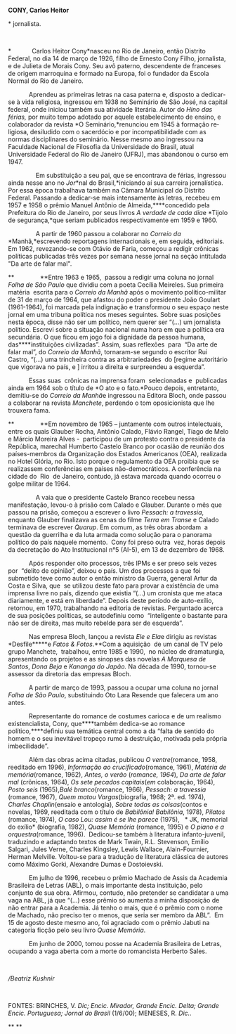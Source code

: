**CONY, Carlos Heitor**

\* jornalista.

 

*            Carlos Heitor Cony*nasceu no Rio de Ja­neiro, então
Distrito Federal, no dia 14 de março de 1926, filho de Ernesto Cony
Filho,­ jornalista, e de Julieta de Morais Cony. Seu avô paterno,
descendente de franceses de ori­gem marroquina e formado na Europa, foi
o fundador da Escola Normal do Rio de Janeiro.

            Aprendeu as primeiras letras na casa pater­na e, disposto a
dedicar-se à vida religiosa, in­gressou em 1938 no Seminário de São
José, na capital federal, onde iniciou também sua atividade literária.
Autor do *Hino das férias,* por muito tempo adotado por aquele
estabele­cimento de ensino, e colaborador da revista *O
Seminário,*renunciou em 1945 à formação re­ligiosa, desiludido com o
sacerdócio e por in­compatibilidade com as normas disciplinares do
seminário. Nesse mesmo ano ingressou na Faculdade Nacional de Filosofia
da Universidade do Brasil, atual Universidade Federal do Rio de Janeiro
(UFRJ), mas abandonou o curso em 1947.

                Em substituição a seu pai, que se encontra­va de férias,
ingressou ainda nesse ano no *Jor*­*nal do Brasil,*iniciando aí sua
carreira jorna­lística. Por essa época trabalhava também na Câmara
Municipal do Distrito Federal. Passan­do a dedicar-se mais intensamente
às letras, re­cebeu em 1957 e 1958 o prêmio Manuel Antônio de
Almeida,****concedido pela Prefeitura do Rio de Janeiro, por seus livros
*A verdade de cada* *dia*e *Tijolo de segurança,*que seriam publica­dos
respectivamente em 1959 e 1960.

                A par­tir de 1960 passou a colaborar no *Correio da*
*Manhã,*escrevendo reportagens internacionais e, em seguida, editoriais.
Em 1962, revezando-­se com Otávio de Faria, começou a redigir crônicas
políticas publicadas três vezes por semana nesse jornal na seção
intitulada "Da arte de falar mal".

**               **Entre 1963 e 1965,  passou a redigir uma coluna no
jornal *Folha de São Paulo* que dividiu com a poeta Cecília Meireles.
Sua primeira matéria  escrita para o *Correio da Manhã* após o movimento
político-militar de 31 de março de 1964, que afastou do poder o
presidente João Goulart (1961-1964), foi marcada pela indignação e
transformou o seu espaço neste jornal em uma tribuna política nos meses
seguintes. Sobre suas posições nesta época, disse não ser um político,
nem querer ser “(...) um jornalista político. Escrevi sobre a situação
nacional numa hora em que a política era secundária. O que ficou em jogo
foi a dignidade da pessoa humana, das****instituições civilizadas”.
Assim, suas reflexões  para  “Da arte de falar mal”, do *Correio da
Manhã*, tornaram-se segundo o escritor Rui Castro, “(...) uma trincheira
contra as arbitrariedades  do [regime autoritário que vigorava no país,
e ] irritou a direita e surpreendeu a esquerda”.

            Essas suas  crônicas na imprensa foram  selecionadas e 
publicadas  ainda em 1964 sob o título de *O ato e o fato.*Pouco depois,
entretanto, demitiu-se do *Cor*­*reio da Manhã*e ingressou na Editora
Bloch, onde passou a colaborar na revista *Manchete*, perdendo o tom
oposicionista que lhe trouxera fama.

**               **Em novembro de 1965 – juntamente com outros
intelectuais, entre os quais Glauber Rocha, Antônio Calado, Flávio
Rangel, Tiago de Melo e Márcio Moreira Alves -  participou de um
protesto contra o presidente da República, marechal Humberto Castelo
Branco por ocasião de reunião dos países-membros da Organização dos
Estados Americanos (OEA), realizada  no Hotel Glória, no Rio. Isto
porque o regulamento da OEA proibia que se realizassem conferências em
países não-democráticos. A conferência na cidade do  Rio  de Janeiro,
contudo, já estava marcada quando ocorreu o golpe militar de 1964.

                A vaia que o presidente Castelo Branco recebeu nessa
manifestação, levou-o à prisão com Calado e Glauber. Durante o mês que
passou na prisão, começou a escrever o livro *Pessach: a travessia*,
enquanto Glauber finalizava as cenas do filme *Terra em Transe* e Calado
terminava de escrever *Quarup*. Em comum, as três obras abordam  a
questão da guerrilha e da luta armada como solução para o panorama
político do país naquele momento.  Cony foi preso outra  vez, horas
depois da decretação do Ato Institucional n°5 (AI-5), em 13 de dezembro
de 1968.

            Após responder oito processos, três IPMs e ser preso seis
vezes por  “delito de opinião”, deixou o país. Um dos processos a que
foi submetido teve como autor o então ministro da Guerra, general Artur
da Costa e Silva, que  se utilizou deste fato para provar a existência
de uma imprensa livre no país, dizendo que existia “(...) um cronista
que me ataca diariamente, e está em liberdade”. Depois deste período de
auto-exílio, retornou, em 1970, trabalhando na editoria de revistas.
Perguntado acerca de sua posições políticas, se autodefiniu como 
“inteligente o bastante para não ser de direita, mas muito rebelde para
ser de esquerda”.

            Nas empresa Bloch, lançou a revista *Ele e Ela*e dirigiu as
revistas *Desfile*****e *Fatos & Fotos*.**Com a aquisição  de um canal
de TV pelo grupo Manchete,  trabalhou, entre 1985 e 1990,  no núcleo de
dramaturgia, apresentando os projetos e as sinopses das novelas *A
Marquesa de Santos*, *Dona Beja* e *Kananga do Japão.* Na década de
1990, tornou-se assessor da diretoria das empresas Bloch.

            A partir de março de 1993, passou a ocupar uma coluna no
jornal *Folha de São Paulo*, substituindo Oto Lara Resende que falecera
um ano antes.

            Representante do romance de costumes carioca e de um
realismo existencialista, Cony, que****também dedica-se ao romance
político,****definiu sua temática central como a da “falta de sentido do
homem e o seu inevitável tropeço rumo à destruição, motivada pela
própria imbecilidade”.

            Além das obras acima citadas, publicou *O ventre*(romance,
1958, reeditado em 1996), *Informação ao crucificado*(romance, 1961),
*Matéria de memória*(romance, 1962), *Antes,* *o verão* (*romance,
1964*), *Da arte de falar mal* (crônicas, 1964), *Os sete pecados
capitais*(*em* colaboração, 1964), *Posto seis* (1965),*Balé*
*branco*(romance, 1966), *Pessach: a travessia* (romance, 1967), *Quem
matou Vargas*(biografia, 1968; 2ª. ed. 1974), *Charles Chaplin*(ensaio e
antolo­gia), *Sobre todas as coisas*(contos e novelas, 1969, reeditada
com o título de *Babilônia! Babilônia*, 1978), *Pilatos* (romance,
1974), *O caso Lou: assim é se lhe parece* (1975),   * JK, memorial do
exílio* (biografia, 1982), *Quase Memória* (romance, 1995) e *O piano e
a orquestra*(romance, 1996).  Dedicou-se também à literatura
infanto-juvenil, traduzindo e adaptando textos de Mark Twain, R.L.
Stevenson, Emílio Salgari, Jules Verne, Charles Kingsley, Lewis Wallace,
Alain-Fournier, Herman Melville. Voltou-se para a tradução de literatura
clássica de autores como Máximo Gorki, Alexandre Dumas e Dostoievski.

            Em julho de 1996, recebeu o prêmio Machado de Assis da
Academia Brasileira de Letras (ABL), o mais importante desta
instituição, pelo conjunto de sua obra. Afirmou, contudo, não pretender
se candidatar a uma vaga na ABL, já que “(...) esse prêmio só aumenta a
minha disposição de não entrar para a Academia. Já tenho o mais, que é o
prêmio com o nome de Machado, não preciso ter o menos, que seria ser
membro da ABL”.  Em 15 de agosto deste mesmo ano, foi agraciado com o
prêmio Jabuti na categoria ficção pelo seu livro *Quase Memória*.

            Em junho de 2000, tomou posse na Academia Brasileira de
Letras, ocupando a vaga aberta com a morte do romancista Herberto Sales.

 

*/Beatriz Kushnir*

 

FONTES: BRINCHES, V. *Dic; Encic. Mira*­*dor, Grande Encic. Delta;
Grande Encic. Por*­*tuguesa; Jornal do Brasil* (1/6/00); MENESES, R.
*Dic..*

** **

 

 
